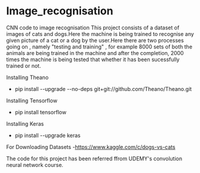 # Image_recognisation
CNN code to image recognisation
This project consists of a dataset of images of cats and dogs.Here the machine is being trained to recognise 
any given picture of a cat or a dog by the user.Here there are two processes going on , namely "testing and training" , for 
example 8000 sets of both the animals are being trained in the machine and after the completion, 2000 times the machine 
is being tested that whether it has been sucessfully trained or not.

 Installing Theano
- pip install --upgrade --no-deps git+git://github.com/Theano/Theano.git

 Installing Tensorflow
- pip install tensorflow

 Installing Keras
- pip install --upgrade keras

 For Downloading Datasets
-https://www.kaggle.com/c/dogs-vs-cats


The code for this project has been referred ffrom UDEMY's convolution neural network course.

